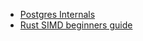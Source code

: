 - [Postgres Internals](https://www.interdb.jp/pg/index.html) 
- [Rust SIMD beginners guide](https://github.com/rust-lang/portable-simd/blob/master/beginners-guide.md)
